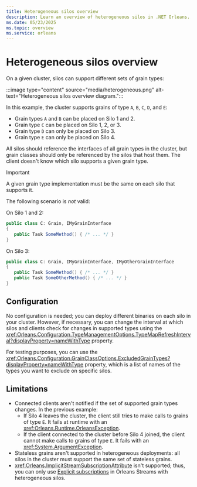 ```yaml
---
title: Heterogeneous silos overview
description: Learn an overview of heterogeneous silos in .NET Orleans.
ms.date: 05/23/2025
ms.topic: overview
ms.service: orleans
---
```


# Heterogeneous silos overview

On a given cluster, silos can support different sets of grain types:

:::image type="content" source="media/heterogeneous.png" alt-text="Heterogeneous silos overview diagram.":::

In this example, the cluster supports grains of type `A`, `B`, `C`, `D`, and `E`:

- Grain types `A` and `B` can be placed on Silo 1 and 2.
- Grain type `C` can be placed on Silo 1, 2, or 3.
- Grain type `D` can only be placed on Silo 3.
- Grain type `E` can only be placed on Silo 4.

All silos should reference the interfaces of all grain types in the cluster, but grain classes should only be referenced by the silos that host them. The client doesn't know which silo supports a given grain type.

> [!IMPORTANT]
> A given grain type implementation must be the same on each silo that supports it.

The following scenario is _not_ valid:

On Silo 1 and 2:

```csharp
public class C: Grain, IMyGrainInterface
{
   public Task SomeMethod() { /* ... */ }
}
```

On Silo 3:

```csharp
public class C: Grain, IMyGrainInterface, IMyOtherGrainInterface
{
   public Task SomeMethod() { /* ... */ }
   public Task SomeOtherMethod() { /* ... */ }
}
```

## Configuration

No configuration is needed; you can deploy different binaries on each silo in your cluster. However, if necessary, you can change the interval at which silos and clients check for changes in supported types using the <xref:Orleans.Configuration.TypeManagementOptions.TypeMapRefreshInterval?displayProperty=nameWithType> property.

For testing purposes, you can use the <xref:Orleans.Configuration.GrainClassOptions.ExcludedGrainTypes?displayProperty=nameWithType> property, which is a list of names of the types you want to exclude on specific silos.

## Limitations

- Connected clients aren't notified if the set of supported grain types changes. In the previous example:
    -   If Silo 4 leaves the cluster, the client still tries to make calls to grains of type `E`. It fails at runtime with an <xref:Orleans.Runtime.OrleansException>.
    -   If the client connected to the cluster before Silo 4 joined, the client cannot make calls to grains of type `E`. It fails with an <xref:System.ArgumentException>.
- Stateless grains aren't supported in heterogeneous deployments: all silos in the cluster must support the same set of stateless grains.
- <xref:Orleans.ImplicitStreamSubscriptionAttribute> isn't supported; thus, you can only use [Explicit subscriptions](../streaming/streams-programming-apis.md) in Orleans Streams with heterogeneous silos.
